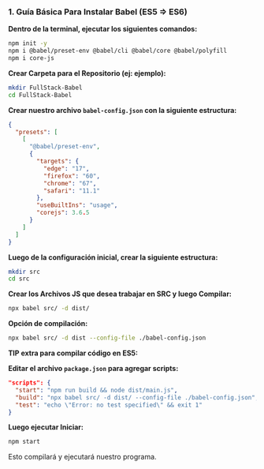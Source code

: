 ### 1. Guía Básica Para Instalar Babel (ES5 => ES6)

**Dentro de la terminal, ejecutar los siguientes comandos:**
```sh
npm init -y
npm i @babel/preset-env @babel/cli @babel/core @babel/polyfill
npm i core-js
```

**Crear Carpeta para el Repositorio (ej: ejemplo):**
```sh
mkdir FullStack-Babel
cd FullStack-Babel
```

**Crear nuestro archivo `babel-config.json` con la siguiente estructura:**
```json
{
  "presets": [
    [
      "@babel/preset-env",
      {
        "targets": {
          "edge": "17",
          "firefox": "60",
          "chrome": "67",
          "safari": "11.1"
        },
        "useBuiltIns": "usage",
        "corejs": 3.6.5
      }
    ]
  ]
}
```

**Luego de la configuración inicial, crear la siguiente estructura:**
```sh
mkdir src
cd src
```

**Crear los Archivos JS que desea trabajar en SRC y luego Compilar:**
```sh
npx babel src/ -d dist/
```

**Opción de compilación:**
```sh
npx babel src/ -d dist --config-file ./babel-config.json
```

**TIP extra para compilar código en ES5:**

**Editar el archivo `package.json` para agregar scripts:**
```json
"scripts": {
  "start": "npm run build && node dist/main.js",
  "build": "npx babel src/ -d dist/ --config-file ./babel-config.json",
  "test": "echo \"Error: no test specified\" && exit 1"
}
```

**Luego ejecutar Iniciar:**
```sh
npm start
```
Esto compilará y ejecutará nuestro programa.

